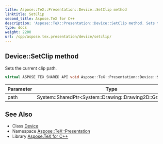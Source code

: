 ```yaml
---
title: Aspose::TeX::Presentation::Device::SetClip method
linktitle: SetClip
second_title: Aspose.TeX for C++
description: 'Aspose::TeX::Presentation::Device::SetClip method. Sets the current clip path in C++.'
type: docs
weight: 2200
url: /cpp/aspose.tex.presentation/device/setclip/
---
```

## Device::SetClip method


Sets the current clip path.

```cpp
virtual ASPOSE_TEX_SHARED_API void Aspose::TeX::Presentation::Device::SetClip(System::SharedPtr<System::Drawing::Drawing2D::GraphicsPath> path)=0
```


| Parameter | Type | Description |
| --- | --- | --- |
| path | System::SharedPtr\<System::Drawing::Drawing2D::GraphicsPath\> | A clip path. |



## See Also

* Class [Device](../)
* Namespace [Aspose::TeX::Presentation](../../)
* Library [Aspose.TeX for C++](../../../)
